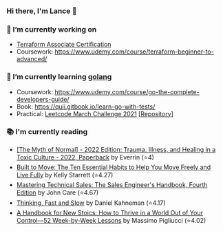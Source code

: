 ### Hi there, I'm Lance 👋

### 🔭 I’m currently working on 
- [Terraform Associate Certification](https://www.hashicorp.com/certification/terraform-associate)
- Coursework: https://www.udemy.com/course/terraform-beginner-to-advanced/<br>
### 🌱 I’m currently learning [golang](https://golang.org)
- Coursework: https://www.udemy.com/course/go-the-complete-developers-guide/
- Book: https://quii.gitbook.io/learn-go-with-tests/
- Practical: [Leetcode March Challenge 2021](https://leetcode.com/explore/challenge/card/march-leetcoding-challenge-2021) [[Repository]](https://github.com/lancefrench/leetcode)<br>
### 📚 I'm currently reading
  <!-- GOODREADS-LIST:START -->
- [[The Myth of Normal] - 2022 Edition: Trauma, Illness, and Healing in a Toxic Culture - 2022, Paperback](https://www.goodreads.com/review/show/6157787033?utm_medium=api&utm_source=rss) by Everrin (⭐️4)
- [Built to Move: The Ten Essential Habits to Help You Move Freely and Live Fully](https://www.goodreads.com/review/show/6157786081?utm_medium=api&utm_source=rss) by Kelly Starrett (⭐️4.27)
- [Mastering Technical Sales: The Sales Engineer's Handbook, Fourth Edition](https://www.goodreads.com/review/show/5083617084?utm_medium=api&utm_source=rss) by John Care (⭐️4.67)
- [Thinking, Fast and Slow](https://www.goodreads.com/review/show/3857554549?utm_medium=api&utm_source=rss) by Daniel Kahneman (⭐️4.17)
- [A Handbook for New Stoics: How to Thrive in a World Out of Your Control—52 Week-by-Week Lessons](https://www.goodreads.com/review/show/3880315152?utm_medium=api&utm_source=rss) by Massimo Pigliucci (⭐️4.02)
<!-- GOODREADS-LIST:END -->

